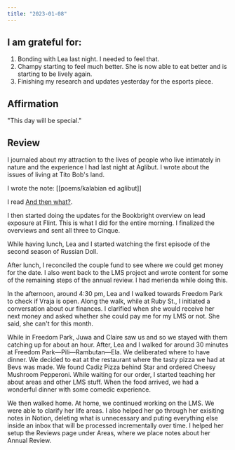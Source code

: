 ```yaml
---
title: "2023-01-08"
---
```

## I am grateful for:
1. Bonding with Lea last night. I needed to feel that.
2. Champy starting to feel much better. She is now able to eat better and is starting to be lively again.
3. Finishing my research and updates yesterday for the esports piece.

## Affirmation

"This day will be special."

## Review

I journaled about my attraction to the lives of people who live intimately in nature and the experience I had last night at Aglibut. I wrote about the issues of living at Tito Bob's land.

I wrote the note: [[poems/kalabian ed aglibut]]

I read [And then what?](https://austinkleon.com/2022/12/07/and-then-what/).

I then started doing the updates for the Bookbright overview on lead exposure at Flint. This is what I did for the entire morning. I finalized the overviews and sent all three to Cinque.

While having lunch, Lea and I started watching the first episode of the second season of Russian Doll.

After lunch, I reconciled the couple fund to see where we could get money for the date. I also went back to the LMS project and wrote content for some of the remaining steps of the annual review. I had merienda while doing this.

In the afternoon, around 4:30 pm, Lea and I walked towards Freedom Park to check if Vraja is open. Along the walk, while at Ruby St., I initiated a conversation about our finances. I clarified when she would receive her next money and asked whether she could pay me for my LMS or not. She said, she can't for this month.

While in Freedom Park, Juwa and Claire saw us and so we stayed with them catching up for about an hour. After, Lea and I walked for around 30 minutes at Freedom Park—Pili—Rambutan—Ela. We deliberated where to have dinner. We decided to eat at the restaurant where the tasty pizza we had at Bevs was made. We found Cadiz Pizza behind Star and ordered Cheesy Mushroom Pepperoni. While waiting for our order, I started teaching her about areas and other LMS stuff. When the food arrived, we had a wonderful dinner with some comedic experience.

We then walked home. At home, we continued working on the LMS. We were able to clarify her life areas. I also helped her go through her exisiting notes in Notion, deleting what is unnecessary and puting everything else inside an inbox that will be processed incrementally over time. I helped her setup the Reviews page under Areas, where we place notes about her Annual Review.
